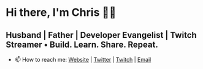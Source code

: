 # Hi there, I'm Chris 👋🏻

## Husband | Father | Developer Evangelist | Twitch Streamer • Build. Learn. Share. Repeat.

- 📫 How to reach me: [Website](https://toefrog.com) | [Twitter](https://twitter.com/thetoefrog) | [Twitch](http://live.toefrog.com) | [Email](mailto:chris@toefrog.com)
<!--
**ToeFrog/ToeFrog** is a ✨ _special_ ✨ repository because its `README.md` (this file) appears on your GitHub profile.

Here are some ideas to get you started:

- 🔭 I’m currently working on ...
- 🌱 I’m currently learning ...
- 👯 I’m looking to collaborate on ...
- 🤔 I’m looking for help with ...
- 💬 Ask me about ...
- 📫 How to reach me: ...
- 😄 Pronouns: ...
- ⚡ Fun fact: ...
-->
